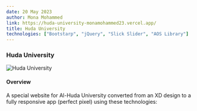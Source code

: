 ```yaml
---
date: 20 May 2023
author: Mona Mohammed
link: https://huda-university-monamohammed23.vercel.app/
title: Huda University
technologies: ["Bootstarp", "jQuery", "Slick Slider", "AOS Library"]
---
```


### Huda University

![Huda University](images/hudaUniversity/profile.png)

#### Overview
A special website for Al-Huda University converted from an XD design to a fully responsive app (perfect pixel) using these technologies:
